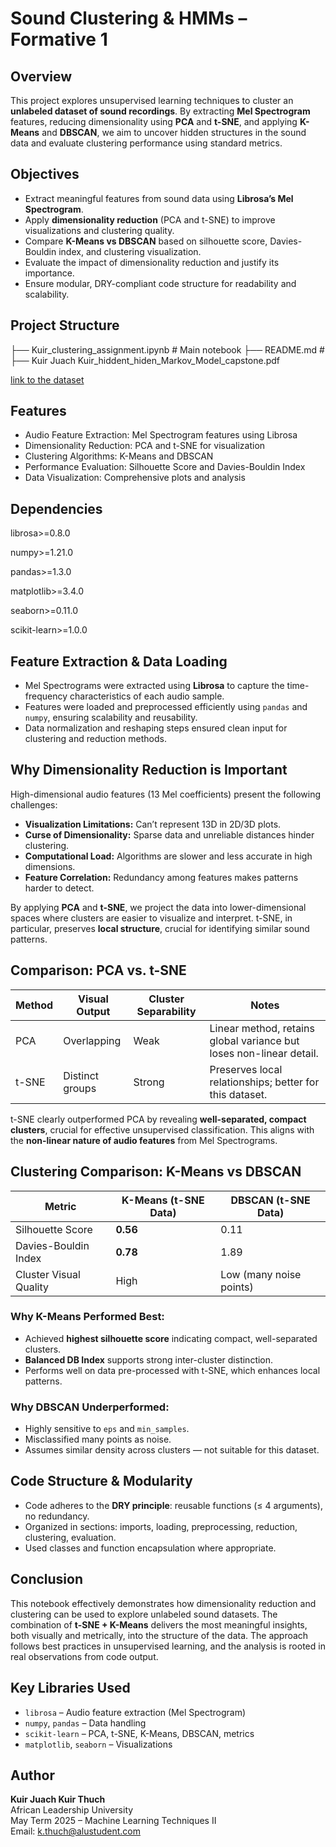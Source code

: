 # Sound Clustering & HMMs – Formative 1

## Overview

This project explores unsupervised learning techniques to cluster an **unlabeled dataset of sound recordings**. By extracting **Mel Spectrogram** features, reducing dimensionality using **PCA** and **t-SNE**, and applying **K-Means** and **DBSCAN**, we aim to uncover hidden structures in the sound data and evaluate clustering performance using standard metrics.

## Objectives

- Extract meaningful features from sound data using **Librosa’s Mel Spectrogram**.
- Apply **dimensionality reduction** (PCA and t-SNE) to improve visualizations and clustering quality.
- Compare **K-Means vs DBSCAN** based on silhouette score, Davies-Bouldin index, and clustering visualization.
- Evaluate the impact of dimensionality reduction and justify its importance.
- Ensure modular, DRY-compliant code structure for readability and scalability.


## Project Structure
├── Kuir_clustering_assignment.ipynb # Main notebook
├── README.md #
├── Kuir Juach Kuir_hiddent_hiden_Markov_Model_capstone.pdf

[link to the dataset](https://drive.google.com/drive/folders/1u3GA1PVKnx_ZN4nBEwZy75rq9huouAd_?usp=sharing)

## Features
- Audio Feature Extraction: Mel Spectrogram features using Librosa
- Dimensionality Reduction: PCA and t-SNE for visualization
- Clustering Algorithms: K-Means and DBSCAN
- Performance Evaluation: Silhouette Score and Davies-Bouldin Index
- Data Visualization: Comprehensive plots and analysis

## Dependencies

librosa>=0.8.0

numpy>=1.21.0

pandas>=1.3.0

matplotlib>=3.4.0

seaborn>=0.11.0

scikit-learn>=1.0.0

## Feature Extraction & Data Loading

- Mel Spectrograms were extracted using **Librosa** to capture the time-frequency characteristics of each audio sample.
- Features were loaded and preprocessed efficiently using `pandas` and `numpy`, ensuring scalability and reusability.
- Data normalization and reshaping steps ensured clean input for clustering and reduction methods.

## Why Dimensionality Reduction is Important

High-dimensional audio features (13 Mel coefficients) present the following challenges:

- **Visualization Limitations:** Can’t represent 13D in 2D/3D plots.
- **Curse of Dimensionality:** Sparse data and unreliable distances hinder clustering.
- **Computational Load:** Algorithms are slower and less accurate in high dimensions.
- **Feature Correlation:** Redundancy among features makes patterns harder to detect.

By applying **PCA** and **t-SNE**, we project the data into lower-dimensional spaces where clusters are easier to visualize and interpret. t-SNE, in particular, preserves **local structure**, crucial for identifying similar sound patterns.

## Comparison: PCA vs. t-SNE

| Method | Visual Output | Cluster Separability | Notes |
|--------|----------------|----------------------|-------|
| PCA    | Overlapping    | Weak                 | Linear method, retains global variance but loses non-linear detail. |
| t-SNE  | Distinct groups| Strong               | Preserves local relationships; better for this dataset. |

t-SNE clearly outperformed PCA by revealing **well-separated, compact clusters**, crucial for effective unsupervised classification. This aligns with the **non-linear nature of audio features** from Mel Spectrograms.


## Clustering Comparison: K-Means vs DBSCAN

| Metric                | K-Means (t-SNE Data) | DBSCAN (t-SNE Data) |
|-----------------------|----------------------|----------------------|
| Silhouette Score      | **0.56**              | 0.11                 |
| Davies-Bouldin Index  | **0.78**              | 1.89                 |
| Cluster Visual Quality| High                  | Low (many noise points) |

### Why K-Means Performed Best:
- Achieved **highest silhouette score** indicating compact, well-separated clusters.
- **Balanced DB Index** supports strong inter-cluster distinction.
- Performs well on data pre-processed with t-SNE, which enhances local patterns.

### Why DBSCAN Underperformed:
- Highly sensitive to `eps` and `min_samples`.
- Misclassified many points as noise.
- Assumes similar density across clusters — not suitable for this dataset.

## Code Structure & Modularity

- Code adheres to the **DRY principle**: reusable functions (≤ 4 arguments), no redundancy.
- Organized in sections: imports, loading, preprocessing, reduction, clustering, evaluation.
- Used classes and function encapsulation where appropriate.

## Conclusion

This notebook effectively demonstrates how dimensionality reduction and clustering can be used to explore unlabeled sound datasets. The combination of **t-SNE + K-Means** delivers the most meaningful insights, both visually and metrically, into the structure of the data. The approach follows best practices in unsupervised learning, and the analysis is rooted in real observations from code output.

## Key Libraries Used

- `librosa` – Audio feature extraction (Mel Spectrogram)
- `numpy`, `pandas` – Data handling
- `scikit-learn` – PCA, t-SNE, K-Means, DBSCAN, metrics
- `matplotlib`, `seaborn` – Visualizations

## Author

**Kuir Juach Kuir Thuch**  
African Leadership University  
May Term 2025 – Machine Learning Techniques II  
Email: k.thuch@alustudent.com

